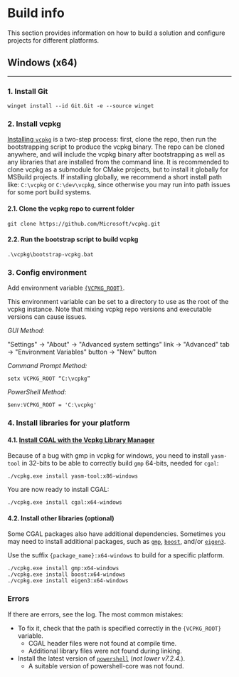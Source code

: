 # Build info
This section provides information on how to build a solution and configure projects for different platforms.

## **Windows (x64)**
___
### **1. Install Git**
    winget install --id Git.Git -e --source winget

### **2. Install vcpkg**
[Installing `vcpkg`](https://vcpkg.io/en/getting-started.html) is a two-step process: first, clone the repo, then run the bootstrapping script to produce the vcpkg binary. The repo can be cloned anywhere, and will include the vcpkg binary after bootstrapping as well as any libraries that are installed from the command line. It is recommended to clone vcpkg as a submodule for CMake projects, but to install it globally for MSBuild projects. If installing globally, we recommend a short install path like: `C:\vcpkg` or `C:\dev\vcpkg`, since otherwise you may run into path issues for some port build systems.

#### 2.1. Clone the vcpkg repo to current folder
    git clone https://github.com/Microsoft/vcpkg.git

#### 2.2. Run the bootstrap script to build vcpkg
    .\vcpkg\bootstrap-vcpkg.bat

### **3. Config environment**

Add environment variable [`{VCPKG_ROOT}`](https://vcpkg.readthedocs.io/en/latest/users/config-environment/#:~:text=command%2Dspecific%20help.-,VCPKG_ROOT,-This%20environment%20variable).

This environment variable can be set to a directory to use as the root of the vcpkg instance. Note that mixing vcpkg repo versions and executable versions can cause issues.

_GUI Method:_

"Settings" -> "About" -> "Advanced system settings" link -> "Advanced" tab -> "Environment Variables" button -> "New" button

_Command Prompt Method:_

    setx VCPKG_ROOT “C:\vcpkg”

_PowerShell Method:_

    $env:VCPKG_ROOT = 'C:\vcpkg'

### **4. Install libraries for your platform**

#### 4.1. [Install CGAL with the Vcpkg Library Manager](https://doc.cgal.org/latest/Manual/windows.html)

Because of a bug with gmp in vcpkg for windows, you need to install `yasm-tool` in 32-bits to be able to correctly build `gmp` 64-bits, needed for `cgal`:

    ./vcpkg.exe install yasm-tool:x86-windows

You are now ready to install CGAL:

    ./vcpkg.exe install cgal:x64-windows

#### 4.2. Install other libraries (optional)

Some CGAL packages also have additional dependencies.
Sometimes you may need to install additional packages, such as [`gmp`](https://vcpkg.info/port/gmp), [`boost`](https://vcpkg.info/port/boost), and/or [`eigen3`](https://vcpkg.info/port/eigen3).

Use the suffix `{package_name}:x64-windows` to build for a specific platform.

    ./vcpkg.exe install gmp:x64-windows
    ./vcpkg.exe install boost:x64-windows
    ./vcpkg.exe install eigen3:x64-windows

### **Errors**

If there are errors, see the log. The most common mistakes:

+ To fix it, check that the path is specified correctly in the `{VCPKG_ROOT}` variable.
    - CGAL header files were not found at compile time.
    - Additional library files were not found during linking.
+ Install the latest version of [`powershell`](https://docs.microsoft.com/en-us/powershell/scripting/install/installing-powershell-on-windows?view=powershell-7.2) (_not lower v7.2.4._).
    - A suitable version of powershell-core was not found.
